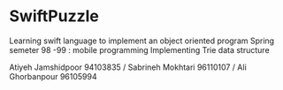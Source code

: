 # SwiftPuzzle
Learning swift language to implement an object oriented program 
Spring semeter 98 -99 : mobile programming
Implementing Trie data structure

Atiyeh Jamshidpoor 94103835 /
Sabrineh Mokhtari 96110107 /
Ali Ghorbanpour 96105994
